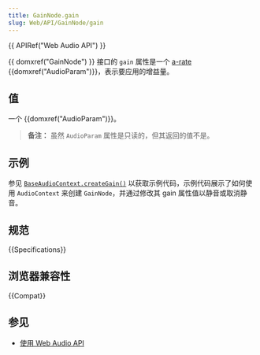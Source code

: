 ```yaml
---
title: GainNode.gain
slug: Web/API/GainNode/gain
---
```


{{ APIRef("Web Audio API") }}

{{ domxref("GainNode") }} 接口的 `gain` 属性是一个 [a-rate](/zh-CN/docs/Web/API/AudioParam#a-rate) {{domxref("AudioParam")}}，表示要应用的增益量。

## 值

一个 {{domxref("AudioParam")}}。

> **备注：** 虽然 `AudioParam` 属性是只读的，但其返回的值不是。

## 示例

参见 [`BaseAudioContext.createGain()`](/zh-CN/docs/Web/API/BaseAudioContext/createGain#示例) 以获取示例代码，示例代码展示了如何使用 `AudioContext` 来创建 `GainNode`，并通过修改其 gain 属性值以静音或取消静音。

## 规范

{{Specifications}}

## 浏览器兼容性

{{Compat}}

## 参见

- [使用 Web Audio API](/zh-CN/docs/Web/API/Web_Audio_API/Using_Web_Audio_API)
